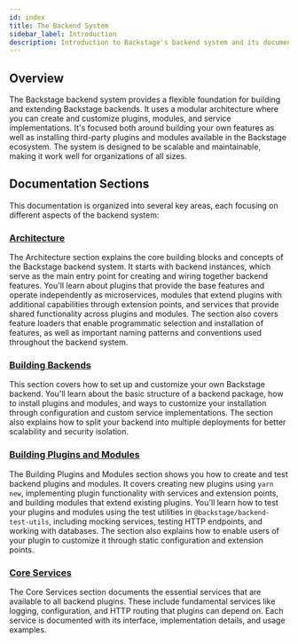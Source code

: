 ```yaml
---
id: index
title: The Backend System
sidebar_label: Introduction
description: Introduction to Backstage's backend system and its documentation
---
```


## Overview

The Backstage backend system provides a flexible foundation for building and extending Backstage backends. It uses a modular architecture where you can create and customize plugins, modules, and service implementations. It's focused both around building your own features as well as installing third-party plugins and modules available in the Backstage ecosystem. The system is designed to be scalable and maintainable, making it work well for organizations of all sizes.

## Documentation Sections

This documentation is organized into several key areas, each focusing on different aspects of the backend system:

### [Architecture](./architecture/01-index.md)

The Architecture section explains the core building blocks and concepts of the Backstage backend system. It starts with backend instances, which serve as the main entry point for creating and wiring together backend features. You'll learn about plugins that provide the base features and operate independently as microservices, modules that extend plugins with additional capabilities through extension points, and services that provide shared functionality across plugins and modules. The section also covers feature loaders that enable programmatic selection and installation of features, as well as important naming patterns and conventions used throughout the backend system.

### [Building Backends](./building-backends/01-index.md)

This section covers how to set up and customize your own Backstage backend. You'll learn about the basic structure of a backend package, how to install plugins and modules, and ways to customize your installation through configuration and custom service implementations. The section also explains how to split your backend into multiple deployments for better scalability and security isolation.

### [Building Plugins and Modules](./building-plugins-and-modules/01-index.md)

The Building Plugins and Modules section shows you how to create and test backend plugins and modules. It covers creating new plugins using `yarn new`, implementing plugin functionality with services and extension points, and building modules that extend existing plugins. You'll learn how to test your plugins and modules using the test utilities in `@backstage/backend-test-utils`, including mocking services, testing HTTP endpoints, and working with databases. The section also explains how to enable users of your plugin to customize it through static configuration and extension points.

### [Core Services](./core-services/01-index.md)

The Core Services section documents the essential services that are available to all backend plugins. These include fundamental services like logging, configuration, and HTTP routing that plugins can depend on. Each service is documented with its interface, implementation details, and usage examples.
